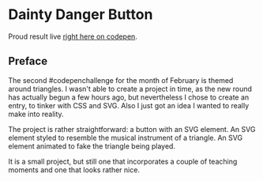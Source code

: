 # Dainty Danger Button

Proud result live [right here on codepen](https://codepen.io/borntofrappe/full/ErrZgE).

## Preface

The second #codepenchallenge for the month of February is themed around triangles. I wasn't able to create a project in time, as the new round has actually begun a few hours ago, but nevertheless I chose to create an entry, to tinker with CSS and SVG. Also I just got an idea I wanted to really make into reality.

The project is rather straightforward: a button with an SVG element. An SVG element styled to resemble the musical instrument of a triangle. An SVG element animated to fake the triangle being played.

It is a small project, but still one that incorporates a couple of teaching moments and one that looks rather nice.
